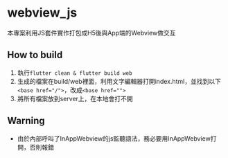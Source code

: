 # webview_js

本專案利用JS套件實作打包成H5後與App端的Webview做交互

## How to build

1. 執行`flutter clean & flutter build web`
2. 生成的檔案在build/web裡面，利用文字編輯器打開index.html，並找到以下`<base href="/">`，改成`<base href="">`
3. 將所有檔案放到server上，在本地會打不開

## Warning
- 由於內部呼叫了InAppWebview的js監聽語法，務必要用InAppWebview打開，否則報錯
